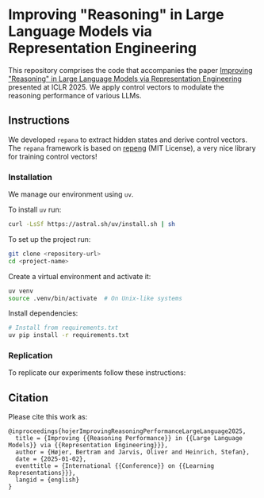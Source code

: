 # Improving "Reasoning" in Large Language Models via Representation Engineering

This repository comprises the code that accompanies the paper [Improving "Reasoning" in Large Language Models via Representation Engineering](https://openreview.net/pdf?id=IssPhpUsKt) presented at ICLR 2025. We apply control vectors to modulate the reasoning performance of various LLMs.

## Instructions

We developed `repana` to extract hidden states and derive control vectors. The `repana` framework is based on [repeng](https://github.com/vgel/repeng) (MIT License), a very nice library for training control vectors!

### Installation

We manage our environment using `uv`. 

To install `uv` run:
```bash
curl -LsSf https://astral.sh/uv/install.sh | sh
```

To set up the project run:
```bash
git clone <repository-url>
cd <project-name>
```

Create a virtual environment and activate it:
```bash
uv venv
source .venv/bin/activate  # On Unix-like systems
```
Install dependencies:
```bash
# Install from requirements.txt
uv pip install -r requirements.txt
```

### Replication

To replicate our experiments follow these instructions:

## Citation

Please cite this work as:

```
@inproceedings{hojerImprovingReasoningPerformanceLargeLanguage2025,
  title = {Improving {{Reasoning Performance}} in {{Large Language Models}} via {{Representation Engineering}}},
  author = {Højer, Bertram and Jarvis, Oliver and Heinrich, Stefan},
  date = {2025-01-02},
  eventtitle = {International {{Conference}} on {{Learning Representations}}},
  langid = {english}
}
```
